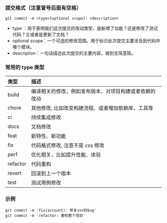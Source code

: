 ### 提交格式（注意冒号后面有空格）
```
git commit -m <type>[optional scope]: <description>
```
- type ：用于表明我们这次提交的改动类型，是新增了功能？还是修改了测试代码？又或者是更新了文档？ 
- optional scope：一个可选的修改范围。用于标识此次提交主要涉及到代码中哪个模块。
- description：一句话描述此次提交的主要内容，做到言简意赅。

### 常用的 type 类型
| 类型 | 描述 |
| :-----| :---- |
| build | 编译相关的修改，例如发布版本、对项目构建或者依赖的改动 |
| chore | 其他修改, 比如改变构建流程、或者增加依赖库、工具等 |
| ci | 持续集成修改 |
| docs | 文档修改 |
| feat | 新特性、新功能 |
| fix | 代码格式修改, 注意不是 css 修改 |
| perf | 优化相关，比如提升性能、体验 |
| refactor | 代码重构 |
| revert | 回滚到上一个版本 |
| test | 测试用例修改 |

### 示例
```
git commit -m 'fix(account): 修复xxx的bug'
git commit -m 'refactor: 重构整个项目'
```